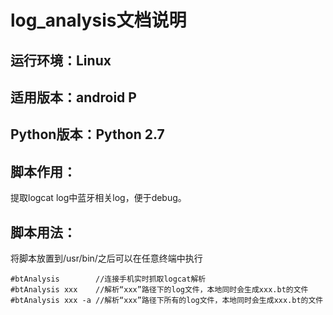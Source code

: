 # log_analysis文档说明
## 运行环境：Linux
## 适用版本：android P
## Python版本：Python 2.7
## 脚本作用：
提取logcat log中蓝牙相关log，便于debug。
## 脚本用法： 
将脚本放置到/usr/bin/之后可以在任意终端中执行
```
#btAnalysis        //连接手机实时抓取logcat解析
#btAnalysis xxx    //解析“xxx”路径下的log文件，本地同时会生成xxx.bt的文件
#btAnalysis xxx -a //解析“xxx”路径下所有的log文件，本地同时会生成xxx.bt的文件
```
